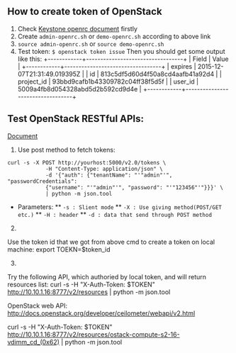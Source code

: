 ## How to create token of OpenStack
1. Check [Keystone openrc document](http://docs.openstack.org/liberty/install-guide-ubuntu/keystone-openrc.html) firstly
2. Create `admin-openrc.sh` or `demo-openrc.sh` according to above link
3. `source admin-openrc.sh` or `source demo-openrc.sh`
4. Test token:
`$ openstack token issue`
Then you should get some output like this:
+------------+----------------------------------+
| Field      | Value                            |
+------------+----------------------------------+
| expires    | 2015-12-07T21:31:49.019395Z      |
| id         | 813c5df5d60d4f50a8cd4aafb41a92d4 |
| project_id | 93bbd9cafb1b43309782c04ff38f5d5f |
| user_id    | 5009a4fb8d054328abd5d2b592cd9d4e |
+------------+----------------------------------+


## Test OpenStack RESTful APIs:
[Document](http://developer.openstack.org/api-guide/quick-start/api-quick-start.html)
1. Use post method to fetch tokens:
```shell
curl -s -X POST http://yourhost:5000/v2.0/tokens \
            -H "Content-Type: application/json" \
            -d '{"auth": {"tenantName": "'"admin"'", "passwordCredentials":
            {"username": "'"admin"'", "password": "'"123456"'"}}}' \
            | python -m json.tool
```
* Parameters:
** `-s : Slient mode`
** `-X : Use giving method(POST/GET etc.)`
** `-H : header`
** `-d : data that send through POST method`


2.
Use the token id that we got from above cmd to create a token on local machine:
export TOEKN=$token_id

3.
Try the following API, which authoried by local token, and will return resources list:
curl -s -H "X-Auth-Token: $TOKEN" http://10.10.1.16:8777/v2/resources | python -m json.tool




OpenStack web API:
http://docs.openstack.org/developer/ceilometer/webapi/v2.html

curl -s -H "X-Auth-Token: $TOKEN" http://10.10.1.16:8777/v2/resources/ostack-compute-s2-16-vdimm_cd_(0x62) | python -m json.tool